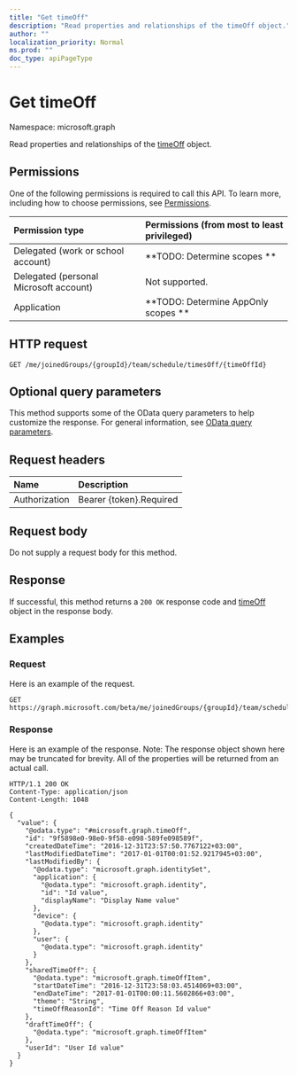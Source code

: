 ```yaml
---
title: "Get timeOff"
description: "Read properties and relationships of the timeOff object."
author: ""
localization_priority: Normal
ms.prod: ""
doc_type: apiPageType
---
```


# Get timeOff

Namespace: microsoft.graph

Read properties and relationships of the [timeOff](../resources/timeoff.md) object.

## Permissions
One of the following permissions is required to call this API. To learn more, including how to choose permissions, see [Permissions](/concepts/permissions-reference.md).

|Permission type|Permissions (from most to least privileged)|
|:---|:---|
|Delegated (work or school account)|**TODO: Determine scopes **|
|Delegated (personal Microsoft account)|Not supported.|
|Application|**TODO: Determine AppOnly scopes **|

## HTTP request
<!-- {
  "blockType": "ignored"
}
-->
``` http
GET /me/joinedGroups/{groupId}/team/schedule/timesOff/{timeOffId}
```

## Optional query parameters
This method supports some of the OData query parameters to help customize the response. For general information, see [OData query parameters](/graph/query-parameters).

## Request headers
|Name|Description|
|:---|:---|
|Authorization|Bearer {token}.Required|

## Request body
Do not supply a request body for this method.

## Response
If successful, this method returns a `200 OK` response code and [timeOff](../resources/timeoff.md) object in the response body.

## Examples

### Request
Here is an example of the request.
<!-- {
  "blockType": "request",
  "name": "get_timeoff"
}
-->
``` http
GET https://graph.microsoft.com/beta/me/joinedGroups/{groupId}/team/schedule/timesOff/{timeOffId}
```

### Response
Here is an example of the response. Note: The response object shown here may be truncated for brevity. All of the properties will be returned from an actual call.
<!-- {
  "blockType": "response",
  "truncated": true,
  "@odata.type": "microsoft.graph.timeOff"
}
-->
``` http
HTTP/1.1 200 OK
Content-Type: application/json
Content-Length: 1048

{
  "value": {
    "@odata.type": "#microsoft.graph.timeOff",
    "id": "9f5898e0-98e0-9f58-e098-589fe098589f",
    "createdDateTime": "2016-12-31T23:57:50.7767122+03:00",
    "lastModifiedDateTime": "2017-01-01T00:01:52.9217945+03:00",
    "lastModifiedBy": {
      "@odata.type": "microsoft.graph.identitySet",
      "application": {
        "@odata.type": "microsoft.graph.identity",
        "id": "Id value",
        "displayName": "Display Name value"
      },
      "device": {
        "@odata.type": "microsoft.graph.identity"
      },
      "user": {
        "@odata.type": "microsoft.graph.identity"
      }
    },
    "sharedTimeOff": {
      "@odata.type": "microsoft.graph.timeOffItem",
      "startDateTime": "2016-12-31T23:58:03.4514069+03:00",
      "endDateTime": "2017-01-01T00:00:11.5602866+03:00",
      "theme": "String",
      "timeOffReasonId": "Time Off Reason Id value"
    },
    "draftTimeOff": {
      "@odata.type": "microsoft.graph.timeOffItem"
    },
    "userId": "User Id value"
  }
}
```

